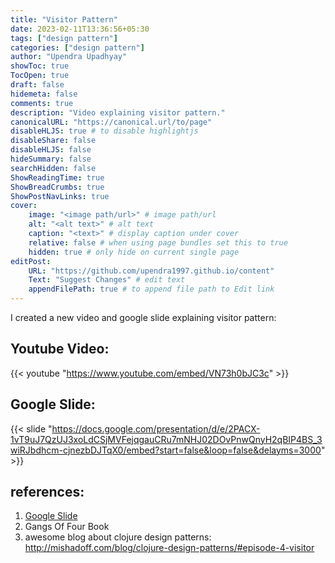 ```yaml
---
title: "Visitor Pattern"
date: 2023-02-11T13:36:56+05:30
tags: ["design pattern"]
categories: ["design pattern"]
author: "Upendra Upadhyay"
showToc: true
TocOpen: true
draft: false
hidemeta: false
comments: true
description: "Video explaining visitor pattern."
canonicalURL: "https://canonical.url/to/page"
disableHLJS: true # to disable highlightjs
disableShare: false
disableHLJS: false
hideSummary: false
searchHidden: false
ShowReadingTime: true
ShowBreadCrumbs: true
ShowPostNavLinks: true
cover:
    image: "<image path/url>" # image path/url
    alt: "<alt text>" # alt text
    caption: "<text>" # display caption under cover
    relative: false # when using page bundles set this to true
    hidden: true # only hide on current single page
editPost:
    URL: "https://github.com/upendra1997.github.io/content"
    Text: "Suggest Changes" # edit text
    appendFilePath: true # to append file path to Edit link
---
```

I created a new video and google slide explaining visitor pattern:
## Youtube Video:
{{< youtube "https://www.youtube.com/embed/VN73h0bJC3c" >}}
## Google Slide:
{{< slide "https://docs.google.com/presentation/d/e/2PACX-1vT9uJ7QzUJ3xoLdCSjMVFejqgauCRu7mNHJ02DOvPnwQnyH2qBIP4BS_3wiRJbdhcm-cjnezbDJTqX0/embed?start=false&loop=false&delayms=3000" >}}
## references:
1. [Google Slide](https://docs.google.com/presentation/d/1MIqN9BQSL_Wnsm4PmOwZEnP5Gj_07VoF7c802-pcP0E/edit?usp=sharing)
2. Gangs Of Four Book
3. awesome blog about clojure design patterns: http://mishadoff.com/blog/clojure-design-patterns/#episode-4-visitor